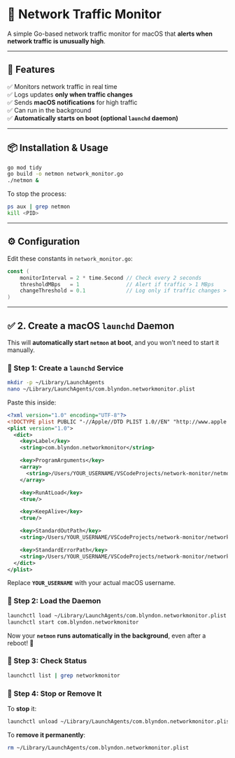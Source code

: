 # **📡 Network Traffic Monitor**

A simple Go-based network traffic monitor for macOS that **alerts when network traffic is unusually high**.

---

## **🚀 Features**

✅ Monitors network traffic in real time  
✅ Logs updates **only when traffic changes**  
✅ Sends **macOS notifications** for high traffic  
✅ Can run in the background  
✅ **Automatically starts on boot (optional `launchd` daemon)**  

---

## **📦 Installation & Usage**

```sh
go mod tidy
go build -o netmon network_monitor.go
./netmon &
```

To stop the process:

```sh
ps aux | grep netmon
kill <PID>
```

---

## **⚙ Configuration**

Edit these constants in `network_monitor.go`:

```go
const (
    monitorInterval = 2 * time.Second // Check every 2 seconds
    thresholdMBps   = 1               // Alert if traffic > 1 MBps
    changeThreshold = 0.1             // Log only if traffic changes > 0.1 MBps
)
```

---

## **✅ 2. Create a macOS `launchd` Daemon**

This will **automatically start `netmon` at boot**, and you won’t need to start it manually.

### **🔹 Step 1: Create a `launchd` Service**

```sh
mkdir -p ~/Library/LaunchAgents
nano ~/Library/LaunchAgents/com.blyndon.networkmonitor.plist
```

Paste this inside:

```xml
<?xml version="1.0" encoding="UTF-8"?>
<!DOCTYPE plist PUBLIC "-//Apple//DTD PLIST 1.0//EN" "http://www.apple.com/DTDs/PropertyList-1.0.dtd">
<plist version="1.0">
  <dict>
    <key>Label</key>
    <string>com.blyndon.networkmonitor</string>

    <key>ProgramArguments</key>
    <array>
      <string>/Users/YOUR_USERNAME/VSCodeProjects/network-monitor/netmon</string>
    </array>

    <key>RunAtLoad</key>
    <true/>

    <key>KeepAlive</key>
    <true/>

    <key>StandardOutPath</key>
    <string>/Users/YOUR_USERNAME/VSCodeProjects/network-monitor/network_monitor.log</string>

    <key>StandardErrorPath</key>
    <string>/Users/YOUR_USERNAME/VSCodeProjects/network-monitor/network_monitor.err</string>
  </dict>
</plist>
```

Replace **`YOUR_USERNAME`** with your actual macOS username.

### **🔹 Step 2: Load the Daemon**

```sh
launchctl load ~/Library/LaunchAgents/com.blyndon.networkmonitor.plist
launchctl start com.blyndon.networkmonitor
```

Now your **`netmon` runs automatically in the background**, even after a reboot! 🚀

### **🔹 Step 3: Check Status**

```sh
launchctl list | grep networkmonitor
```

### **🔹 Step 4: Stop or Remove It**

To **stop** it:

```sh
launchctl unload ~/Library/LaunchAgents/com.blyndon.networkmonitor.plist
```

To **remove it permanently**:

```sh
rm ~/Library/LaunchAgents/com.blyndon.networkmonitor.plist
```
